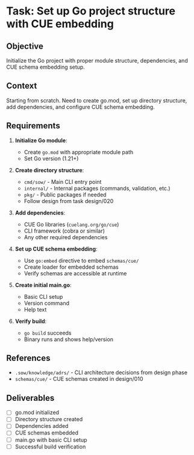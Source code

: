 # Task: Set up Go project structure with CUE embedding

## Objective

Initialize the Go project with proper module structure, dependencies, and CUE schema embedding setup.

## Context

Starting from scratch. Need to create go.mod, set up directory structure, add dependencies, and configure CUE schema embedding.

## Requirements

1. **Initialize Go module**:
   - Create `go.mod` with appropriate module path
   - Set Go version (1.21+)

2. **Create directory structure**:
   - `cmd/sow/` - Main CLI entry point
   - `internal/` - Internal packages (commands, validation, etc.)
   - `pkg/` - Public packages if needed
   - Follow design from task design/020

3. **Add dependencies**:
   - CUE Go libraries (`cuelang.org/go/cue`)
   - CLI framework (cobra or similar)
   - Any other required dependencies

4. **Set up CUE schema embedding**:
   - Use `go:embed` directive to embed `schemas/cue/`
   - Create loader for embedded schemas
   - Verify schemas are accessible at runtime

5. **Create initial main.go**:
   - Basic CLI setup
   - Version command
   - Help text

6. **Verify build**:
   - `go build` succeeds
   - Binary runs and shows help/version

## References

- `.sow/knowledge/adrs/` - CLI architecture decisions from design phase
- `schemas/cue/` - CUE schemas created in design/010

## Deliverables

- [ ] go.mod initialized
- [ ] Directory structure created
- [ ] Dependencies added
- [ ] CUE schemas embedded
- [ ] main.go with basic CLI setup
- [ ] Successful build verification
